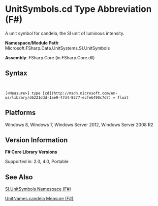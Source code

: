 # UnitSymbols.cd Type Abbreviation (F#)

A unit symbol for candela, the SI unit of luminous intensity.

**Namespace/Module Path**: Microsoft.FSharp.Data.UnitSystems.SI.UnitSymbols

**Assembly**: FSharp.Core (in FSharp.Core.dll)


## Syntax


```


[<Measure>] type [cd](http://msdn.microsoft.com/en-us/library/d6221ddd-1ae9-47d4-8277-ecfe6490c7d7) = float

```



## Platforms
Windows 8, Windows 7, Windows Server 2012, Windows Server 2008 R2


## Version Information
**F# Core Library Versions**

Supported in: 2.0, 4.0, Portable




## See Also
[SI.UnitSymbols Namespace &#40;F&#35;&#41;](SI.UnitSymbols+Namespace+%28FSharp%29.md)

[UnitNames.candela Measure &#40;F&#35;&#41;](UnitNames.candela+Measure+%28FSharp%29.md)

